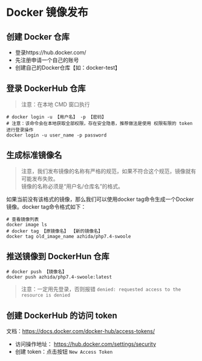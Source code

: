 # Docker 镜像发布

## 创建 Docker 仓库

- 登录https://hub.docker.com/
- 先注册申请一个自己的账号
- 创建自己的Docker仓库【如：docker-test】


## 登录 DockerHub 仓库

> 注意：在本地 CMD 窗口执行

```
# docker login -u 【用户名】 -p 【密码】
# 注意：该命令会在本地获取全部权限，存在安全隐患，推荐做法是使用 权限有限的 token 进行登录操作
docker login -u user_name -p password
```

## 生成标准镜像名

> 注意，我们发布镜像的名称有严格的规范，如果不符合这个规范，镜像就有可能发布失败。  
> 镜像的名称必须是“用户名/仓库名”的格式。

如果当前没有该格式的镜像，那么我们可以使用docker tag命令生成一个Docker镜像。docker tag命令格式如下：
```
# 查看镜像列表
docker image ls
# docker tag 【原镜像名】 【新的镜像名】
docker tag old_image_name azhida/php7.4-swoole
```

## 推送镜像到 DockerHun 仓库
```
# docker push 【镜像名】
docker push azhida/php7.4-swoole:latest
```
> 注意：一定用先登录，否则报错 `denied: requested access to the resource is denied`


## 创建 DockerHub 的访问 token
文档：https://docs.docker.com/docker-hub/access-tokens/

- 访问操作地址： https://hub.docker.com/settings/security
- 创建 token：点击按钮 `New Access Token`

